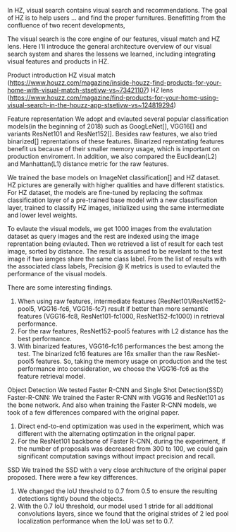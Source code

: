 
In HZ, visual search contains visual search and recommendations. The goal of HZ is to help users ... and find the proper furnitures. 
Benefitting from the confluence of two recent developments, 


The visual search is the core engine of our features, visual match and HZ lens. Here I'll introduce the general architecture overview of our visual search system and shares the lessens we learned, including integrating visual features and products in HZ. 

Product introduction
HZ visual match (https://www.houzz.com/magazine/inside-houzz-find-products-for-your-home-with-visual-match-stsetivw-vs~73421107)
HZ lens (https://www.houzz.com/magazine/find-products-for-your-home-using-visual-search-in-the-houzz-app-stsetivw-vs~124819294)


Feature representation
We adopt and evlauted several popular classification models(in the beginning of 2018) such as GoogLeNet[], VGG16[] and variants ResNet101 and ResNet152[]. Besides raw features, we also tried binarized[] reprentations of these features. Binarized reprentating features benefit us because of their smaller memory usage, which is important on production enviroment. In addition, we also compared the Euclidean(L2) and Manhattan(L1) distance metric for the raw features. 

We trained the base models on ImageNet classification[] and HZ dataset. HZ pictures are generally with higher qualities and have different statistics. For HZ dataset, the models are fine-tuned by replacing the softmax classification layer of a pre-trained base model with a new classification layer, trained to classify HZ images, initialized using the same intermediate and lower level weights. 

To evlaute the visual models, we get 1000 images from the evalutation dataset as query images and the rest are indexed using the image reprentation being evlauted. Then we retrieved a list of result for each test image, sorted by distance. The result is assumed to be revelant to the test image if two iamges share the same class label. From the list of results with the associated class labels, Precision @ K metrics is used to evlauted the performance of the visual models. 

There are some interesting findings.
1. When using raw features, intermediate features (ResNet101/ResNet152-pool5, VGG16-fc6, VGG16-fc7) result if better than more semantic features (VGG16-fc8, ResNet101-fc1000, ResNet152-fc1000) in retrieval performance.
2. For the raw features, ResNet152-pool5 features with L2 distance has the best performance.
3. With binarized features, VGG16-fc16 performances the best among the test. The binarized fc16 features are 16x smaller than the raw ResNet-pool5 features. 
So, taking the memory usage on production and the test performance into consideration, we choose the VGG16-fc6 as the feature retrieval model. 

Object Detection
We tested Faster R-CNN and Single Shot Detection(SSD)
Faster-R-CNN:
We trained the Faster R-CNN with VGG16 and ResNet101 as the bone network. And also when training the Faster R-CNN models, we took of a few differences compared with the original paper. 
1. Direct end-to-end optimization was used in the experiment, which was different with the alternating optimzation in the orignal paper. 
2. For the ResNet101 backbone of Faster R-CNN, during the experiment, if the number of proposals was decreased from 300 to 100, we could gain significant computation savings without impact precision and recall. 

SSD
We trained the SSD with a very close architucture of the original paper proposed. There were a few key differences. 
1. We changed the IoU threshold to 0.7 from 0.5 to ensure the resulting detections tightly bound the objects. 
2. With the 0.7 IoU threshold, our model used 1 stride for all additional convolutions layers, since we found that the original strides of 2 led pool localization performance when the IoU was set to 0.7.
